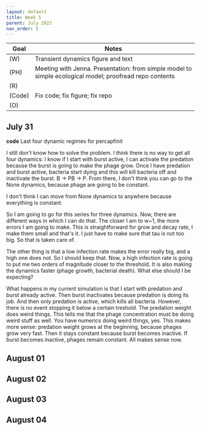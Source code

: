 ```yaml
---
layout: default
title: Week 5
parent: July 2023
nav_order: 5
---
```


| Goal | Notes |                                                     
| ----------- | ----------- |                                        
|(W)|Transient dynamics figure and text|
|(PH)|Meeting with Jenna. Presentation: from simple model to simple ecological model; proofread repo contents|
|(R)||
|(Code)|Fix code; fix figure; fix repo|
|(O)| |


## July 31

**code** Last four dynamic regimes for percapfinit

I still don't know how to solve the problem.
I think there is no way to get all four dynamics: I know if I start with burst active, I can activate the predation because the burst is going to make the phage grow.
Once I have predation and burst active, bacteria start dying and this will kill bacteria off and inactivate the burst. B -> PB -> P.
From there, I don't think you can go to the None dynamics, because phage are going to be constant.

I don't think I can move from None dynamics to anywhere because everything is constant.

So I am going to go for this series for three dynamics. Now, there are different ways in which I can do that.
The closer I am to w~1, the more errors I am going to make. This is straightforward for grow and decay rate, I make them small and that's it. I just have to make sure that
tau is not too big. So that is taken care of.

The other thing is that a low infection rate makes the error really big, and a high one does not. So I should keep that. Now, a high infection rate is going to put me two orders of magnitude closer to the threshold. It is also making the dynamics faster (phage growth, bacterial death). What else should I be expecting?

What happens in my current simulation is that I start with predation and burst already active. Then burst inactivates because predation is doing its job. And then only predation is active, which kills all bacteria. However, there is no event stopping it below a certain treshold. The predation weight does weird things. This tells me that the phage concentration must be doing weird stuff as well. You have numerics doing weird things, yes.
This makes more sense: predation weight grows at the beginning, because phages grow very fast. Then it stays constant because burst becomes inactive. If burst becomes inactive, phages remain constant. All makes sense now.

## August 01

## August 02

## August 03

## August 04



